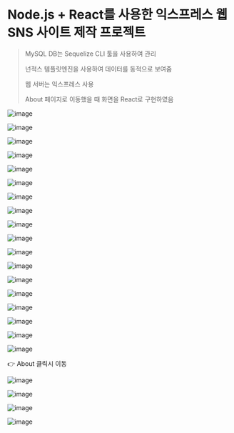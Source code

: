 # Node.js + React를 사용한 익스프레스 웹 SNS 사이트 제작 프로젝트
> MySQL DB는 Sequelize CLI 툴을 사용하여 관리
>
> 넌적스 템플릿엔진을 사용하여 데이터를 동적으로 보여줌
>
> 웹 서버는 익스프레스 사용
>
> About 페이지로 이동했을 때 화면을 React로 구현하였음


![image](https://github.com/gd-hi/Node-React-SNS-Project/assets/148930703/6100993e-4202-4ce4-8bd1-174b95b95bba)

![image](https://github.com/gd-hi/Node-React-SNS-Project/assets/148930703/9b80dfc3-b459-4c7b-933c-cfa79bae6e93)

![image](https://github.com/gd-hi/Node-React-SNS-Project/assets/148930703/b009ae5f-be7c-4ac0-a748-a604d77f38f8)

![image](https://github.com/gd-hi/Node-React-SNS-Project/assets/148930703/59938534-6090-4e97-8c6b-e0c4f0d89dfd)

![image](https://github.com/gd-hi/Node-React-SNS-Project/assets/148930703/5c3b18bc-13cb-4299-afa7-65d3d05f2a4a)

![image](https://github.com/gd-hi/Node-React-SNS-Project/assets/148930703/ba54f8cb-a050-4df9-85be-384da737cda3)

![image](https://github.com/gd-hi/Node-React-SNS-Project/assets/148930703/e24ec5ba-9101-4b14-9a6f-9250bb693675)

![image](https://github.com/gd-hi/Node-React-SNS-Project/assets/148930703/b0f3c7be-75f0-4250-b0ec-ac1539f0ebf3)

![image](https://github.com/gd-hi/Node-React-SNS-Project/assets/148930703/7900b7a4-1aaf-4776-bbee-056874e7b1bc)

![image](https://github.com/gd-hi/Node-React-SNS-Project/assets/148930703/543093fd-2818-46dc-aaba-d9c24a028af6)


![image](https://github.com/gd-hi/Node-React-SNS-Project/assets/148930703/cdbea743-3273-46b2-88d9-263214a2ad80)

![image](https://github.com/gd-hi/Node-React-SNS-Project/assets/148930703/0dc6f4a3-5e8f-4787-ba1d-ff52b9bea5cb)

![image](https://github.com/gd-hi/Node-React-SNS-Project/assets/148930703/e2209c65-7814-4927-a10b-34eff3cdb48e)

![image](https://github.com/gd-hi/Node-React-SNS-Project/assets/148930703/24a716f2-e7d9-4956-bcd6-4bb40bf76e32)

![image](https://github.com/gd-hi/Node-React-SNS-Project/assets/148930703/3c8d786a-79f1-4443-ba76-4941cf482af7)

![image](https://github.com/gd-hi/Node-React-SNS-Project/assets/148930703/2fa4f38d-b6be-4c2d-b26b-08082c5fcc5f)

![image](https://github.com/gd-hi/Node-React-SNS-Project/assets/148930703/5ba734b3-54cc-4ada-8c1f-3f1ca4168943)

![image](https://github.com/gd-hi/Node-React-SNS-Project/assets/148930703/4824c45e-495d-476d-a983-01a4268536bb)

👉 About 클릭시 이동

![image](https://github.com/gd-hi/Node-React-SNS-Project/assets/148930703/3ba260e7-15bf-47b2-a093-d3af5e588348)

![image](https://github.com/gd-hi/Node-React-SNS-Project/assets/148930703/a5d983e0-e0c9-40fa-a67e-9910ce5be002)

![image](https://github.com/gd-hi/Node-React-SNS-Project/assets/148930703/6f744e67-53cb-4a71-9a96-191c06613bb9)

![image](https://github.com/gd-hi/Node-React-SNS-Project/assets/148930703/07518951-86cd-41de-9b12-c560e68915fa)






